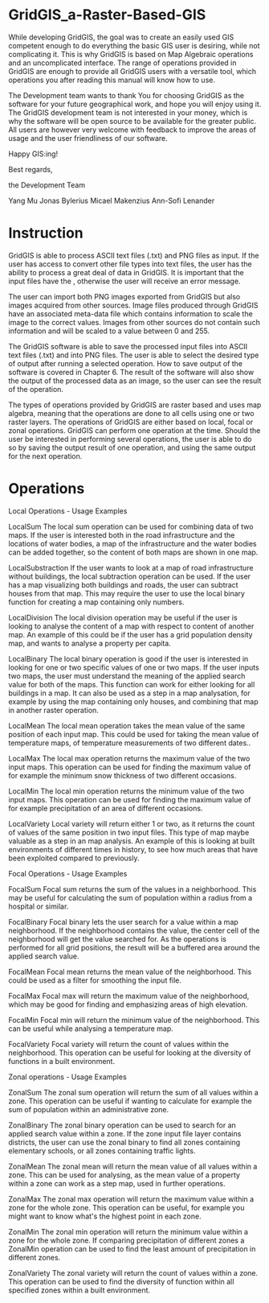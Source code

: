 # GridGIS_a-Raster-Based-GIS

While developing GridGIS, the goal was to create an easily used GIS competent enough to do everything the basic GIS user is desiring, while not complicating it. This is why GridGIS is based on Map Algebraic operations and an uncomplicated interface. The range of operations provided in GridGIS are enough to provide all GridGIS users with a versatile tool, which operations you after reading this manual will know how to use.

The Development team wants to thank You for choosing GridGIS as the software for your future geographical work, and hope you will enjoy using it. The GridGIS development team is
not interested in your money, which is why the software will be open source to be available for the greater public. All users are however very welcome with feedback to improve the
areas of usage and the user friendliness of our software.

Happy GIS:ing!

Best regards,

the Development Team

Yang Mu
Jonas Bylerius
Micael Makenzius
Ann-Sofi Lenander

# Instruction

GridGIS is able to process ASCII text files (.txt) and PNG files as input. If the user has access to convert other file types into text files, the user has the ability to process a great deal of data in GridGIS. It is important that the input files have the , otherwise the user will receive an error message.

The user can import both PNG images exported from GridGIS but also images acquired from other sources. Image files produced through GridGIS have an associated meta-data file which contains information to scale the image to the correct values. Images from other sources do not contain such information and will be scaled to a value between 0 and 255.

The GridGIS software is able to save the processed input files into ASCII text files (.txt) and into PNG files. The user is able to select the desired type of output after running a selected operation. How to save output of the software is covered in Chapter 6. The result of the software will also show the output of the processed data as an image, so the user can see the result of the operation.

The types of operations provided by GridGIS are raster based and uses map algebra, meaning that the operations are done to all cells using one or two raster layers. The operations of GridGIS are either based on local, focal or zonal operations. GridGIS can perform one operation at the time. Should the user be interested in performing several operations, the user is able to do so by saving the output result of one operation, and using the same output for the next operation.

# Operations
Local Operations - Usage Examples

LocalSum 
The local sum operation can be used for combining data of two maps. If the user is interested both in the road infrastructure and the locations of water bodies, a map of the infrastructure and the water bodies can be added together, so the content of both maps are shown in one map.

LocalSubstraction 
If the user wants to look at a map of road infrastructure without buildings, the local subtraction operation can be used. If the user has a map visualizing both buildings and roads, the user can subtract houses from that map. This may require the user to use the local binary function for creating a map containing only numbers.

LocalDivision 
The local division operation may be useful if the user is looking to analyse the content of a map with respect to content of another map. An example of this could be if the user has a grid population density map, and wants to analyse a property per capita.

LocalBinary 
The local binary operation is good if the user is interested in looking for one or two specific values of one or two maps. If the user inputs two maps, the user must understand the meaning of the applied search value for both of the maps. This function can work for either looking for all buildings in a map. It can also be used as a step in a
map analysation, for example by using the map containing only houses, and combining that map in another raster operation.

LocalMean 
The local mean operation takes the mean value of the same position of each input map. This could be used for taking the mean value of temperature maps, of temperature measurements of two different dates..

LocalMax 
The local max operation returns the maximum value of the two input maps. This operation can be used for finding the maximum value of for example the minimum snow thickness of two different occasions.

LocalMin 
The local min operation returns the minimum value of the two input maps. This operation can be used for finding the maximum value of for example precipitation of an area of different occasions.

LocalVariety 
Local variety will return either 1 or two, as it returns the count of values of the same position in two input files. This type of map maybe valuable as a step in an map analysis. An example of this is looking at built environments of different times in history, to see how much areas that have been exploited compared to previously.


Focal Operations - Usage Examples

FocalSum 
Focal sum returns the sum of the values in a neighborhood. This may be useful for calculating the sum of population within a radius from a hospital or similar.

FocalBinary 
Focal binary lets the user search for a value within a map neighborhood. If the neighborhood contains the value, the center cell of the neighborhood will get the value searched for. As the operations is performed for all grid
positions, the result will be a buffered area around the applied search value. 

FocalMean 
Focal mean returns the mean value of the neighborhood. This could be used as a filter for smoothing the input file.

FocalMax 
Focal max will return the maximum value of the neighborhood, which may be good for finding and emphasizing areas of high elevation.

FocalMin 
Focal min will return the minimum value of the neighborhood. This can be useful while analysing a temperature map.

FocalVariety 
Focal variety will return the count of values within the neighborhood. This operation can be useful for looking at the diversity of functions in a built environment.


Zonal operations - Usage Examples

ZonalSum 
The zonal sum operation will return the sum of all values within a zone. This operation can be useful if wanting to calculate for example the sum of population within an administrative zone.

ZonalBinary 
The zonal binary operation can be used to search for an applied search value within a zone. If the zone input file layer contains districts, the user can use the zonal binary to find all zones containing elementary schools,
or all zones containing traffic lights.

ZonalMean 
The zonal mean will return the mean value of all values within a zone. This can be used for analysing, as the mean value of a property within a zone can work as a step map, used in further operations.

ZonalMax 
The zonal max operation will return the maximum value within a zone for the whole zone. This operation can be useful, for example you might want to know what's the highest point in each zone.

ZonalMin 
The zonal min operation will return the minimum value within a zone for the whole zone. If comparing precipitation of different zones a ZonalMin operation can be used to find the least amount of precipitation in different
zones.

ZonalVariety 
The zonal variety will return the count of values within a zone. This operation can be used to find the diversity of function within all specified zones within a built environment.
